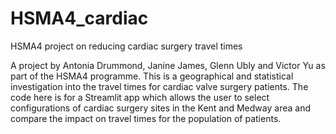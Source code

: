 # HSMA4_cardiac
HSMA4 project on reducing cardiac surgery travel times

A project by Antonia Drummond, Janine James, Glenn Ubly and Victor Yu as part of the HSMA4 programme.
This is a geographical and statistical investigation into the travel times for cardiac valve surgery patients.
The code here is for a Streamlit app which allows the user to select configurations of cardiac surgery sites in the Kent and Medway area and compare the impact on travel times for the population of patients.
